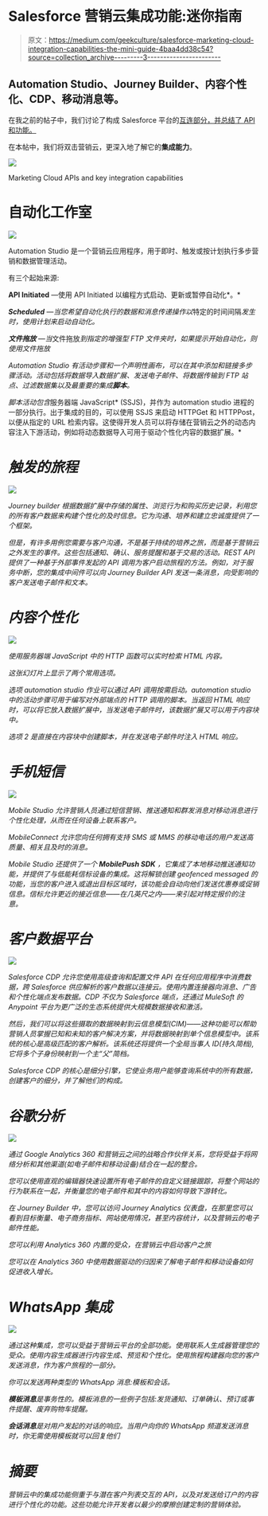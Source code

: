 # Salesforce 营销云集成功能:迷你指南

> 原文：<https://medium.com/geekculture/salesforce-marketing-cloud-integration-capabilities-the-mini-guide-4baa4dd38c54?source=collection_archive---------3----------------------->

## Automation Studio、Journey Builder、内容个性化、CDP、移动消息等。

在我之前的帖子中，我们讨论了构成 Salesforce 平台的[互连部分，并总结了 API 和功能。](/geekculture/salesforce-apis-and-integration-capabilities-the-pocket-guide-2a1a8e97603d?source=friends_link&sk=8bc83d17960cd031782b0ea2e3011f8c)

在本帖中，我们将双击营销云，更深入地了解它的**集成能力**。

![](img/8ba977e27d02edce4be8e80dd036e740.png)

Marketing Cloud APIs and key integration capabilities

# 自动化工作室

![](img/cafa1a8e2907076943a629838cfb5c74.png)

Automation Studio 是一个营销云应用程序，用于即时、触发或按计划执行多步营销和数据管理活动。

有三个起始来源:

**API Initiated** —使用 API Initiated 以编程方式启动、更新或暂停自动化*。*

***Scheduled** —当您希望自动化执行的数据和消息传递操作以*特定的时间间隔*发生时，使用计划来启动自动化。*

***文件拖放** —当*文件拖放*到指定的增强型 FTP 文件夹时，如果提示开始自动化，则使用文件拖放*

*Automation Studio 有活动步骤和一个声明性画布，可以在其中添加和链接多步骤活动。活动包括将数据导入数据扩展、发送电子邮件、将数据传输到 FTP 站点、过滤数据集以及最重要的集成**脚本**。*

*脚本活动包含*服务器端 JavaScript* (SSJS)，并作为 automation studio 进程的一部分执行。出于集成的目的，可以使用 SSJS 来启动 HTTPGet 和 HTTPPost，以便从指定的 URL 检索内容。这使得开发人员可以将存储在营销云之外的动态内容注入下游活动，例如将动态数据导入可用于驱动个性化内容的数据扩展。*

# *触发的旅程*

*![](img/6b2158919cfb9c7f81db025d3c4ccc0e.png)*

*Journey builder 根据数据扩展中存储的属性、浏览行为和购买历史记录，利用您的所有客户数据来构建个性化的及时信息。它为沟通、培养和建立忠诚度提供了一个框架。*

*但是，有许多用例您需要与客户沟通，不是基于持续的培养之旅，而是基于营销云之外发生的事件。这些包括通知、确认、服务提醒和基于交易的活动。REST API 提供了一种基于外部事件发起的 API 调用为客户启动旅程的方法。例如，对于服务中断，您的集成中间件可以向 Journey Builder API 发送一条消息，向受影响的客户发送电子邮件和文本。*

# *内容个性化*

*![](img/34524b090a5ce196f371181f1bd4ee8a.png)*

*使用服务器端 JavaScript 中的 HTTP 函数可以实时检索 HTML 内容。*

*这张幻灯片上显示了两个常用选项。*

*选项 automation studio 作业可以通过 API 调用按需启动。automation studio 中的活动步骤可用于编写对外部端点的 HTTP 调用的脚本。当返回 HTML 响应时，可以将它放入数据扩展中，当发送电子邮件时，该数据扩展又可以用于内容块中。*

*选项 2 是直接在内容块中创建脚本，并在发送电子邮件时注入 HTML 响应。*

# *手机短信*

*![](img/0b30a4b7e9fbbc26518b8ef03a8e910a.png)*

*Mobile Studio 允许营销人员通过短信营销、推送通知和群发消息对移动消息进行个性化处理，从而在任何设备上联系客户。*

*MobileConnect 允许您向任何拥有支持 SMS 或 MMS 的移动电话的用户发送高质量、相关且及时的消息。*

*Mobile Studio 还提供了一个 **MobilePush SDK** ，它集成了本地移动推送通知功能，并提供了与低能耗信标设备的集成。这将解锁创建 geofenced messaged 的功能，当您的客户进入或退出目标区域时，该功能会自动向他们发送优惠券或促销信息。信标允许更近的接近信息——在几英尺之内——来引起对特定报价的注意。*

# *客户数据平台*

*![](img/87c3fe80df9a7c46059feaf9064d3547.png)*

*Salesforce CDP 允许您使用高级查询和配置文件 API 在任何应用程序中消费数据，跨 Salesforce 供应解析的客户数据以连接云。使用内置连接器向消息、广告和个性化端点发布数据。CDP 不仅为 Salesforce 端点，还通过 MuleSoft 的 Anypoint 平台为更广泛的生态系统提供大规模数据接收和激活。*

*然后，我们可以将这些摄取的数据映射到云信息模型(CIM)——这种功能可以帮助营销人员掌握已知和未知的客户解决方案，并将数据映射到单个信息模型中。该系统的核心是高级匹配的客户解析。该系统还将提供一个全局当事人 ID(持久简档),它将多个子身份映射到一个主“父”简档。*

*Salesforce CDP 的核心是细分引擎，它使业务用户能够查询系统中的所有数据，创建客户的细分，并了解他们的构成。*

# *谷歌分析*

*![](img/b9d7a0cbf571e427c8c099e3eee6736a.png)*

*通过 Google Analytics 360 和营销云之间的战略合作伙伴关系，您将受益于将网络分析和其他渠道(如电子邮件和移动设备)结合在一起的整合。*

*您可以使用直观的编辑器快速设置所有电子邮件的自定义链接跟踪，将整个网站的行为联系在一起，并衡量您的电子邮件和其中的内容如何导致下游转化。*

*在 Journey Builder 中，您可以访问 Journey Analytics 仪表盘，在那里您可以看到目标衡量、电子商务指标、网站使用情况，甚至内容统计，以及营销云的电子邮件性能。*

*您可以利用 Analytics 360 内置的受众，在营销云中启动客户之旅*

*您可以在 Analytics 360 中使用数据驱动的归因来了解电子邮件和移动设备如何促进收入增长。*

# *WhatsApp 集成*

*![](img/d581ff36bed2418176250a58c4c310ac.png)*

*通过这种集成，您可以受益于营销云平台的全部功能。使用联系人生成器管理您的受众。使用内容生成器进行内容生成、预览和个性化。使用旅程构建器向您的客户发送消息，作为客户旅程的一部分。*

*你可以发送两种类型的 WhatsApp 消息:模板和会话。*

***模板消息**是事务性的。模板消息的一些例子包括:发货通知、订单确认、预订或事件提醒、废弃购物车提醒。*

***会话消息**是对用户发起的对话的响应。当用户向你的 WhatsApp 频道发送消息时，你无需使用模板就可以回复他们*

# *摘要*

*营销云中的集成功能侧重于与潜在客户列表交互的 API，以及对发送给订户的内容进行个性化的功能。这些功能允许开发者以最少的摩擦创建定制的营销体验。*